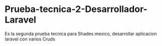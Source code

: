 # Prueba-tecnica-2-Desarrollador-Laravel
Es la segunda prueba tecnica para Shades mexico, desarrollar aplicacion laravel con varios Cruds
